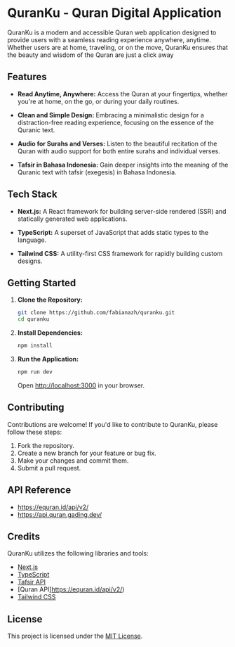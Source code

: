 # QuranKu - Quran Digital Application

QuranKu is a modern and accessible Quran web application designed to provide users with a seamless reading experience anywhere, anytime. Whether users are at home, traveling, or on the move, QuranKu ensures that the beauty and wisdom of the Quran are just a click away

## Features

-   **Read Anytime, Anywhere:** Access the Quran at your fingertips, whether you're at home, on the go, or during your daily routines.

-   **Clean and Simple Design:** Embracing a minimalistic design for a distraction-free reading experience, focusing on the essence of the Quranic text.

-   **Audio for Surahs and Verses:** Listen to the beautiful recitation of the Quran with audio support for both entire surahs and individual verses.

-   **Tafsir in Bahasa Indonesia:** Gain deeper insights into the meaning of the Quranic text with tafsir (exegesis) in Bahasa Indonesia.

## Tech Stack

-   **Next.js:** A React framework for building server-side rendered (SSR) and statically generated web applications.

-   **TypeScript:** A superset of JavaScript that adds static types to the language.

-   **Tailwind CSS:** A utility-first CSS framework for rapidly building custom designs.

## Getting Started

1. **Clone the Repository:**

    ```bash
    git clone https://github.com/fabianazh/quranku.git
    cd quranku
    ```

2. **Install Dependencies:**

    ```bash
    npm install
    ```

3. **Run the Application:**

    ```bash
    npm run dev
    ```

    Open [http://localhost:3000](http://localhost:3000) in your browser.

## Contributing

Contributions are welcome! If you'd like to contribute to QuranKu, please follow these steps:

1. Fork the repository.
2. Create a new branch for your feature or bug fix.
3. Make your changes and commit them.
4. Submit a pull request.

## API Reference

-   https://equran.id/api/v2/
-   https://api.quran.gading.dev/

## Credits

QuranKu utilizes the following libraries and tools:

-   [Next.js](https://nextjs.org/)
-   [TypeScript](https://www.typescriptlang.org/)
-   [Tafsir API](https://api.quran.gading.dev/)
-   [Quran API]https://equran.id/api/v2/)
-   [Tailwind CSS](https://tailwindcss.com/)

## License

This project is licensed under the [MIT License](LICENSE).
